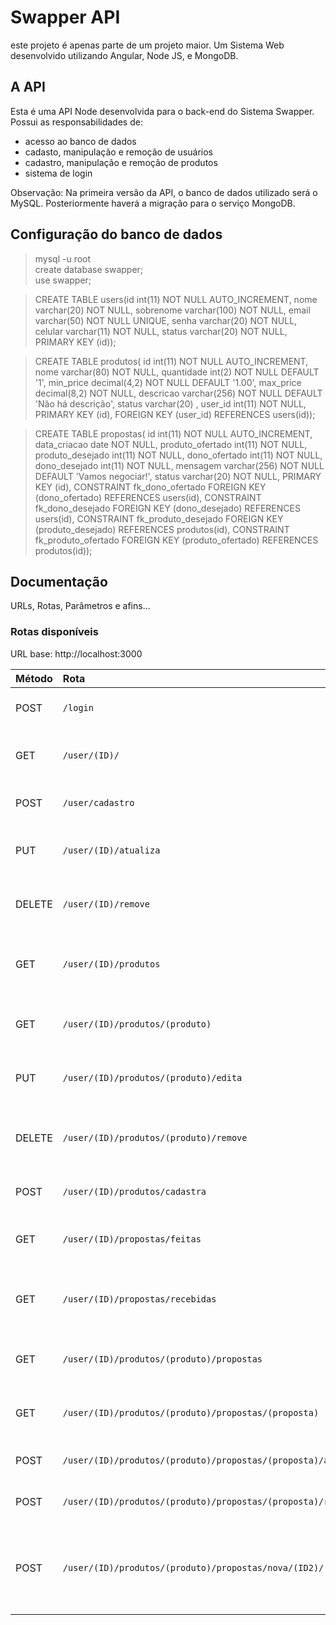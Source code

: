 # Swapper API
este projeto é apenas parte de um projeto maior. Um Sistema Web desenvolvido utilizando Angular, Node JS, e MongoDB.

## A API  
Esta é uma API Node desenvolvida para o back-end do Sistema Swapper. Possui as responsabilidades de:
* acesso ao banco de dados  
* cadasto, manipulação e remoção de usuários  
* cadastro, manipulação e remoção de produtos  
* sistema de login  

Observação: Na primeira versão da API, o banco de dados utilizado será o MySQL. Posteriormente haverá a migração para o serviço MongoDB.

## Configuração do banco de dados  
> mysql -u root   
> create database swapper;  
> use swapper;  

> CREATE TABLE users(id int(11) NOT NULL AUTO_INCREMENT, nome varchar(20) NOT NULL, sobrenome varchar(100) NOT NULL, email varchar(50) NOT NULL UNIQUE, senha varchar(20) NOT NULL, celular varchar(11) NOT NULL, status varchar(20) NOT NULL, PRIMARY KEY (id));   

> CREATE TABLE produtos( id int(11) NOT NULL AUTO_INCREMENT, nome varchar(80) NOT NULL, quantidade int(2) NOT NULL DEFAULT '1', min_price decimal(4,2) NOT NULL DEFAULT '1.00', max_price decimal(8,2) NOT NULL, descricao varchar(256) NOT NULL DEFAULT 'Não há descrição', status varchar(20) , user_id int(11) NOT NULL, PRIMARY KEY (id), FOREIGN KEY (user_id) REFERENCES users(id));   

> CREATE TABLE propostas( id int(11) NOT NULL AUTO_INCREMENT, data_criacao date NOT NULL, produto_ofertado int(11) NOT NULL, produto_desejado int(11) NOT NULL, dono_ofertado int(11) NOT NULL, dono_desejado int(11) NOT NULL, mensagem varchar(256) NOT NULL DEFAULT 'Vamos negociar!', status varchar(20) NOT NULL, PRIMARY KEY (id), CONSTRAINT fk_dono_ofertado FOREIGN KEY (dono_ofertado) REFERENCES users(id), CONSTRAINT fk_dono_desejado FOREIGN KEY (dono_desejado) REFERENCES users(id), CONSTRAINT fk_produto_desejado FOREIGN KEY (produto_desejado) REFERENCES produtos(id), CONSTRAINT fk_produto_ofertado FOREIGN KEY (produto_ofertado) REFERENCES produtos(id));  

## Documentação
URLs, Rotas, Parâmetros e afins...

### Rotas disponíveis  
URL base: http://localhost:3000

| Método    | Rota                                                          | Status             | Descrição                                                |
|:----------|:--------------------------------------------------------------|:------------------:|:---------------------------------------------------------|
| POST      | `/login`                                                      |:heavy_check_mark:  | Efetuar login na aplicação                               |
| GET       | `/user/(ID)/`                                                 |:heavy_check_mark:  | Listar dados de um usuário                               |
| POST      | `/user/cadastro`                                              |:heavy_check_mark:  | Cadastrar um novo usuário                                |
| PUT       | `/user/(ID)/atualiza`                                         |:heavy_check_mark:  | Atualizar dados de um usuário                            |
| DELETE    | `/user/(ID)/remove`                                           |:heavy_check_mark:  | Remover um usuário da aplicação                          |
| GET       | `/user/(ID)/produtos`                                         |:heavy_check_mark:  | Retornar os produtos de um usuário                       |
| GET       | `/user/(ID)/produtos/(produto)`                               |:heavy_check_mark:  | Retornar os dados de um produto                          |
| PUT       | `/user/(ID)/produtos/(produto)/edita`                         |:heavy_check_mark:  | Editar os dados de um produto                            |
| DELETE    | `/user/(ID)/produtos/(produto)/remove`                        |:heavy_check_mark:  | Remover um produto da aplicação                          |
| POST      | `/user/(ID)/produtos/cadastra`                                |:heavy_check_mark:  | Cadastrar um novo produto                                |
| GET       | `/user/(ID)/propostas/feitas`                                 |:heavy_check_mark:  | Listar propostas feitas pelo usuário                     |
| GET       | `/user/(ID)/propostas/recebidas`                              |:heavy_check_mark:  | Listar propostas recebidas pelo usuário                  |
| GET       | `/user/(ID)/produtos/(produto)/propostas`                     |:heavy_check_mark:  | Retornar os dados de uma proposta                        |
| GET       | `/user/(ID)/produtos/(produto)/propostas/(proposta)`          |:heavy_check_mark:  | Retornar os dados de uma proposta                        |
| POST      | `/user/(ID)/produtos/(produto)/propostas/(proposta)/aceitar`  |:heavy_check_mark:  | Aceitar uma proposta                                     |
| POST      | `/user/(ID)/produtos/(produto)/propostas/(proposta)/recusar`  |:heavy_check_mark:  | Recusar uma proposta                                     |
| POST      | `/user/(ID)/produtos/(produto)/propostas/nova/(ID2)/(oferta)` |:heavy_check_mark:  | 'ID2' oferece 'oferta' para 'ID' em troca de 'produto'   |    




